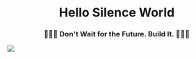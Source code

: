 <h1 align="center">Hello Silence World</h1>
<h3 align="center">🚀🚀🚀 Don't Wait for the Future. Build It. 🚀🚀🚀</h3>

<a href="https://github.com/jjweidon">
    <img src="https://github-readme-activity-graph.vercel.app/graph?username=jjweidon&theme=react-dark&hide_title=true&days=60"/>
</a>